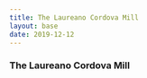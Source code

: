 ```yaml
---
title: The Laureano Cordova Mill
layout: base
date: 2019-12-12
---
```


### The Laureano Cordova Mill
